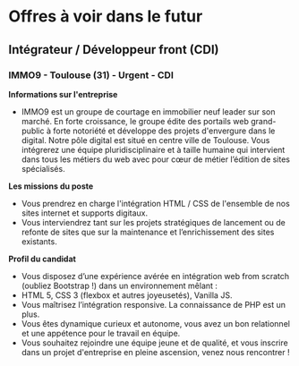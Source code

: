 # Offres à voir dans le futur

## Intégrateur / Développeur front (CDI)

### IMMO9 - Toulouse (31) - Urgent - CDI
**Informations sur l'entreprise**
- IMMO9 est un groupe de courtage en immobilier neuf leader sur son marché. En forte croissance, le groupe édite des portails web grand-public à forte notoriété et développe des projets d'envergure dans le digital.
Notre pôle digital est situé en centre ville de Toulouse. Vous intégrerez une équipe pluridisciplinaire et à taille humaine qui intervient dans tous les métiers du web avec pour cœur de métier l’édition de sites spécialisés.

**Les missions du poste**
- Vous prendrez en charge l'intégration HTML / CSS de l'ensemble de nos sites internet et supports digitaux.
- Vous interviendrez tant sur les projets stratégiques de lancement ou de refonte de sites que sur la maintenance et l’enrichissement des sites existants.

**Profil du candidat**
- Vous disposez d’une expérience avérée en intégration web from scratch (oubliez Bootstrap !) dans un environnement mêlant :
- HTML 5, CSS 3 (flexbox et autres joyeusetés), Vanilla JS.
- Vous maîtrisez l’intégration responsive. La connaissance de PHP est un plus.
- Vous êtes dynamique curieux et autonome, vous avez un bon relationnel et une appétence pour le travail en équipe.
- Vous souhaitez rejoindre une équipe jeune et de qualité, et vous inscrire dans un projet d'entreprise en pleine ascension, venez nous rencontrer !
